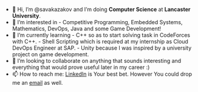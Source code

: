 - 👋 Hi, I’m @savakazakov and I’m doing **Computer Science** at **Lancaster University**.
- 👀 I’m interested in - Competitive Programming, Embedded Systems, Mathematics, DevOps, Java and some Game Development!
- 🌱 I’m currently learning - C++ so as to start solving task in CodeForces with C++.
			                      - Shell Scripting which is required at my internship as Cloud DevOps Engineer at SAP.
			                      - Unity because I was inspired by a university project on game development.
- 💞️ I’m looking to collaborate on anything that sounds interesting and everything that would prove useful later in my career :)
- 📫 How to reach me: [LinkedIn](https://www.linkedin.com/in/savakazakov/) is Your best bet.
                      However You could drop me an [email](mailto:s.kazakov@lancaster.ac.uk) as well.


<!---
savakazakov/savakazakov is a ✨ special ✨ repository because its `README.md` (this file) appears on your GitHub profile.
You can click the Preview link to take a look at your changes.
--->
